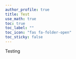 ```yaml
---
author_profile: true
title: Test
use_math: true
toc: true
toc_label: ""
toc_icon: "fas fa-folder-open"
toc_sticky: false
---
```


Testing